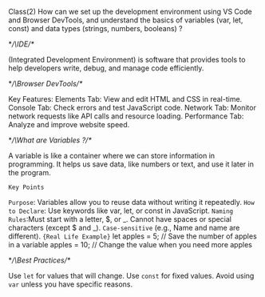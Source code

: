 Class(2) 
How can we set up the development environment using VS Code and Browser DevTools, and understand the basics of variables (var, let, const) and data types (strings, numbers, booleans) ?

**/\IDE/\** 

(Integrated Development Environment) is software that provides tools to help developers write, debug, and manage code efficiently.

**/\Browser DevTools/\**

Key Features:
Elements Tab: View and edit HTML and CSS in real-time.
Console Tab: Check errors and test JavaScript code.
Network Tab: Monitor network requests like API calls and resource loading.
Performance Tab: Analyze and improve website speed.

**/\What are Variables ?/\** 

A variable is like a container where we can store information in programming. It helps us save data, like numbers or text, and use it later in the program.

`Key Points`

`Purpose`: Variables allow you to reuse data without writing it repeatedly.
`How to Declare`: Use keywords like var, let, or const in JavaScript.
`Naming Rules`:Must start with a letter, $, or _.
Cannot have spaces or special characters (except $ and _).
`Case-sensitive` (e.g., Name and name are different).
`{Real Life Example}`
let apples = 5;  // Save the number of apples in a variable
apples = 10;  // Change the value when you need more apples

**/\Best Practices/\**

Use `let` for values that will change.
Use `const` for fixed values.
Avoid using `var` unless you have specific reasons.

<!-- var ki madad sy ap declear bhe karsakhty ho value bhe change kar sakhty ho

let ki madad sy sirf value change hoti ha 

const ki madad sy value fix rehtiha hamesha -->
